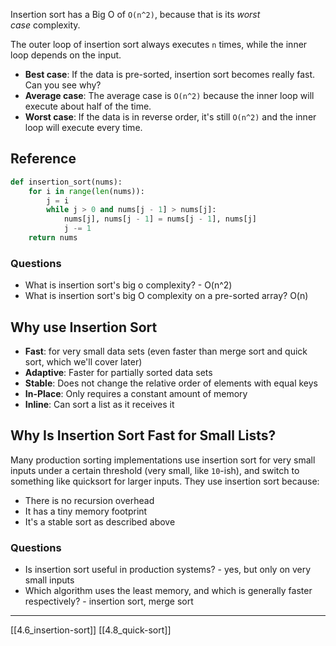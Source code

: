 Insertion sort has a Big O of `O(n^2)`, because that is its _worst case_ complexity.

The outer loop of insertion sort always executes `n` times, while the inner loop depends on the input.

- **Best case**: If the data is pre-sorted, insertion sort becomes really fast. Can you see why?
- **Average case**: The average case is `O(n^2)` because the inner loop will execute about half of the time.
- **Worst case**: If the data is in reverse order, it's still `O(n^2)` and the inner loop will execute every time.

## Reference

```python
def insertion_sort(nums):
    for i in range(len(nums)):
        j = i
        while j > 0 and nums[j - 1] > nums[j]:
            nums[j], nums[j - 1] = nums[j - 1], nums[j]
            j -= 1
    return nums
```

### Questions 
- What is insertion sort's big o complexity? - O(n^2)
- What is insertion sort's big O complexity on a pre-sorted array? O(n)

## Why use Insertion Sort
- **Fast**: for very small data sets (even faster than merge sort and quick sort, which we'll cover later)
- **Adaptive**: Faster for partially sorted data sets
- **Stable**: Does not change the relative order of elements with equal keys
- **In-Place**: Only requires a constant amount of memory
- **Inline**: Can sort a list as it receives it

## Why Is Insertion Sort Fast for Small Lists?

Many production sorting implementations use insertion sort for very small inputs under a certain threshold (very small, like `10`-ish), and switch to something like quicksort for larger inputs. They use insertion sort because:

- There is no recursion overhead
- It has a tiny memory footprint
- It's a stable sort as described above

### Questions
- Is insertion sort useful in production systems? - yes, but only on very small inputs
- Which algorithm uses the least memory, and which is generally faster respectively? - insertion sort, merge sort

---
[[4.6_insertion-sort]]
[[4.8_quick-sort]]
